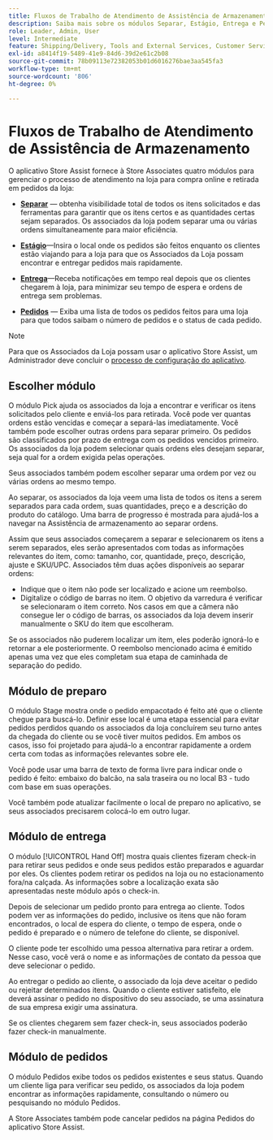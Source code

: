 ```yaml
---
title: Fluxos de Trabalho de Atendimento de Assistência de Armazenamento
description: Saiba mais sobre os módulos Separar, Estágio, Entrega e Pedidos disponíveis no aplicativo de assistência da loja. Esses módulos habilitam o fluxo de trabalho completo de preenchimento de loja para pedidos BOPIS. A Store Associates usa esses módulos para gerenciar e entregar ordens de retirada de armazenamento aos clientes.
role: Leader, Admin, User
level: Intermediate
feature: Shipping/Delivery, Tools and External Services, Customer Service
exl-id: a8414f19-5489-41e9-84d6-39d2e61c2b08
source-git-commit: 78b09113e72382053b01d6016276bae3aa545fa3
workflow-type: tm+mt
source-wordcount: '806'
ht-degree: 0%

---
```


# Fluxos de Trabalho de Atendimento de Assistência de Armazenamento

O aplicativo Store Assist fornece à Store Associates quatro módulos para gerenciar o processo de atendimento na loja para compra online e retirada em pedidos da loja:

- **[Separar](#pick-module)** — obtenha visibilidade total de todos os itens solicitados e das ferramentas para garantir que os itens certos e as quantidades certas sejam separados. Os associados da loja podem separar uma ou várias ordens simultaneamente para maior eficiência.

- **[Estágio](#stage-module)**—Insira o local onde os pedidos são feitos enquanto os clientes estão viajando para a loja para que os Associados da Loja possam encontrar e entregar pedidos mais rapidamente.

- **[Entrega](#hand-off-module)**—Receba notificações em tempo real depois que os clientes chegarem à loja, para minimizar seu tempo de espera e ordens de entrega sem problemas.

- **[Pedidos](#orders-module)** — Exiba uma lista de todos os pedidos feitos para uma loja para que todos saibam o número de pedidos e o status de cada pedido.

>[!NOTE]
>
>Para que os Associados da Loja possam usar o aplicativo Store Assist, um Administrador deve concluir o [processo de configuração do aplicativo](app-setup.md).

## Escolher módulo

O módulo Pick ajuda os associados da loja a encontrar e verificar os itens solicitados pelo cliente e enviá-los para retirada. Você pode ver quantas ordens estão vencidas e começar a separá-las imediatamente. Você também pode escolher outras ordens para separar primeiro. Os pedidos são classificados por prazo de entrega com os pedidos vencidos primeiro. Os associados da loja podem selecionar quais ordens eles desejam separar, seja qual for a ordem exigida pelas operações.

Seus associados também podem escolher separar uma ordem por vez ou várias ordens ao mesmo tempo.

Ao separar, os associados da loja veem uma lista de todos os itens a serem separados para cada ordem, suas quantidades, preço e a descrição do produto do catálogo. Uma barra de progresso é mostrada para ajudá-los a navegar na Assistência de armazenamento ao separar ordens.

Assim que seus associados começarem a separar e selecionarem os itens a serem separados, eles serão apresentados com todas as informações relevantes do item, como: tamanho, cor, quantidade, preço, descrição, ajuste e SKU/UPC. Associados têm duas ações disponíveis ao separar ordens:

- Indique que o item não pode ser localizado e acione um reembolso.
- Digitalize o código de barras no item. O objetivo da varredura é verificar se selecionaram o item correto. Nos casos em que a câmera não consegue ler o código de barras, os associados da loja devem inserir manualmente o SKU do item que escolheram.

Se os associados não puderem localizar um item, eles poderão ignorá-lo e retornar a ele posteriormente.  O reembolso mencionado acima é emitido apenas uma vez que eles completam sua etapa de caminhada de separação do pedido.

## Módulo de preparo

O módulo Stage mostra onde o pedido empacotado é feito até que o cliente chegue para buscá-lo. Definir esse local é uma etapa essencial para evitar pedidos perdidos quando os associados da loja concluírem seu turno antes da chegada do cliente ou se você tiver muitos pedidos. Em ambos os casos, isso foi projetado para ajudá-lo a encontrar rapidamente a ordem certa com todas as informações relevantes sobre ele.

Você pode usar uma barra de texto de forma livre para indicar onde o pedido é feito: embaixo do balcão, na sala traseira ou no local B3 - tudo com base em suas operações.

Você também pode atualizar facilmente o local de preparo no aplicativo, se seus associados precisarem colocá-lo em outro lugar.

## Módulo de entrega

O módulo [!UICONTROL Hand Off] mostra quais clientes fizeram check-in para retirar seus pedidos e onde seus pedidos estão preparados e aguardar por eles. Os clientes podem retirar os pedidos na loja ou no estacionamento fora/na calçada. As informações sobre a localização exata são apresentadas neste módulo após o check-in.

Depois de selecionar um pedido pronto para entrega ao cliente. Todos podem ver as informações do pedido, inclusive os itens que não foram encontrados, o local de espera do cliente, o tempo de espera, onde o pedido é preparado e o número de telefone do cliente, se disponível.

O cliente pode ter escolhido uma pessoa alternativa para retirar a ordem. Nesse caso, você verá o nome e as informações de contato da pessoa que deve selecionar o pedido.

Ao entregar o pedido ao cliente, o associado da loja deve aceitar o pedido ou rejeitar determinados itens. Quando o cliente estiver satisfeito, ele deverá assinar o pedido no dispositivo do seu associado, se uma assinatura de sua empresa exigir uma assinatura.

Se os clientes chegarem sem fazer check-in, seus associados poderão fazer check-in manualmente.

## Módulo de pedidos

O módulo Pedidos exibe todos os pedidos existentes e seus status. Quando um cliente liga para verificar seu pedido, os associados da loja podem encontrar as informações rapidamente, consultando o número ou pesquisando no módulo Pedidos.

A Store Associates também pode cancelar pedidos na página Pedidos do aplicativo Store Assist.
